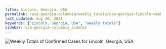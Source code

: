 ```yaml
---
title: Lincoln, Georgia, USA
permalink: /usa-georgia-columbia/weekly_totals/usa-georgia-lincoln-weekly_totals.html
last_updated: Aug 30, 2021
keywords: ["Lincoln, Georgia, USA", "weekly totals"]
sidebar: usa-georgia-columbia_sidebar
---
```


![Weekly Totals of Confirmed Cases for Lincoln, Georgia, USA](/covid_tracker/images/graphs/usa-georgia-lincoln-weekly_totals_graph.png)

